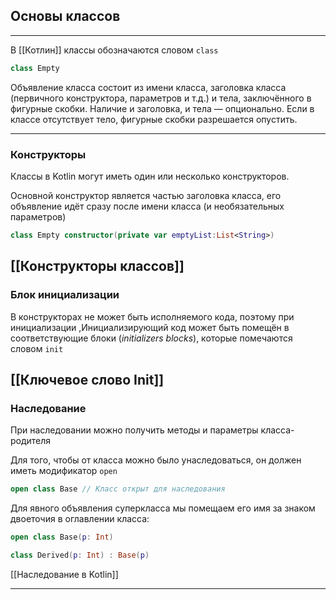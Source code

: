 ## Основы классов 
---

В [[Котлин]] классы обозначаются словом `class`
```Kotlin
class Empty
```

Объявление класса состоит из имени класса, заголовка класса (первичного конструктора, параметров и т.д.) и тела, заключённого в фигурные скобки. 
Наличие и заголовка, и тела — опционально.
Если в классе отсутствует тело, фигурные скобки разрешается опустить.

---
### Конструкторы

Классы в Kotlin могут иметь один или несколько конструкторов.

Основной конструктор является частью заголовка класса, его объявление идёт сразу после имени класса (и необязательных параметров)

```Kotlin
class Empty constructor(private var emptyList:List<String>)
```

 [[Конструкторы классов]]
---
### Блок инициализации

В конструкторах не может быть исполняемого кода, поэтому при инициализации ,Инициализирующий код может быть помещён в соответствующие блоки (_initializers blocks_), которые помечаются словом `init`

 [[Ключевое слово Init]]
---

### Наследование 
При наследовании можно получить методы и параметры класса-родителя

Для того, чтобы от класса можно было унаследоваться, он должен иметь модификатор `open`

```Kotlin
open class Base // Класс открыт для наследования
```

Для явного объявления суперкласса мы помещаем его имя за знаком двоеточия в оглавлении класса:

```kotlin
open class Base(p: Int)

class Derived(p: Int) : Base(p)
```

[[Наследование в Kotlin]]

---

